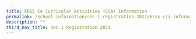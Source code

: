 ```yaml
---
title: KRSS Co Curricular Activities (CCA) Information
permalink: /school-information/sec-1-registration-2021/krss-cca-information/
description: ""
third_nav_title: Sec 1 Registration 2021
---
```

